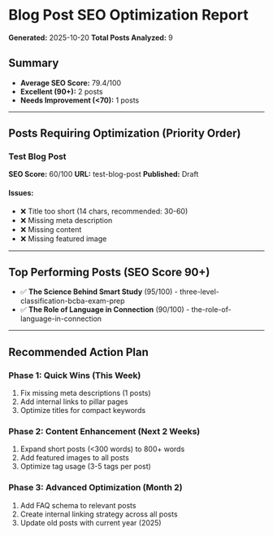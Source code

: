 # Blog Post SEO Optimization Report

**Generated:** 2025-10-20
**Total Posts Analyzed:** 9

## Summary

- **Average SEO Score:** 79.4/100
- **Excellent (90+):** 2 posts
- **Needs Improvement (<70):** 1 posts

---

## Posts Requiring Optimization (Priority Order)

### Test Blog Post

**SEO Score:** 60/100
**URL:** test-blog-post
**Published:** Draft

#### Issues:
- ❌ Title too short (14 chars, recommended: 30-60)
- ❌ Missing meta description
- ❌ Missing content
- ❌ Missing featured image

---

## Top Performing Posts (SEO Score 90+)

- ✅ **The Science Behind Smart Study** (95/100) - three-level-classification-bcba-exam-prep
- ✅ **The Role of Language in Connection** (90/100) - the-role-of-language-in-connection

---

## Recommended Action Plan

### Phase 1: Quick Wins (This Week)
1. Fix missing meta descriptions (1 posts)
2. Add internal links to pillar pages
3. Optimize titles for compact keywords

### Phase 2: Content Enhancement (Next 2 Weeks)
1. Expand short posts (<300 words) to 800+ words
2. Add featured images to all posts
3. Optimize tag usage (3-5 tags per post)

### Phase 3: Advanced Optimization (Month 2)
1. Add FAQ schema to relevant posts
2. Create internal linking strategy across all posts
3. Update old posts with current year (2025)

